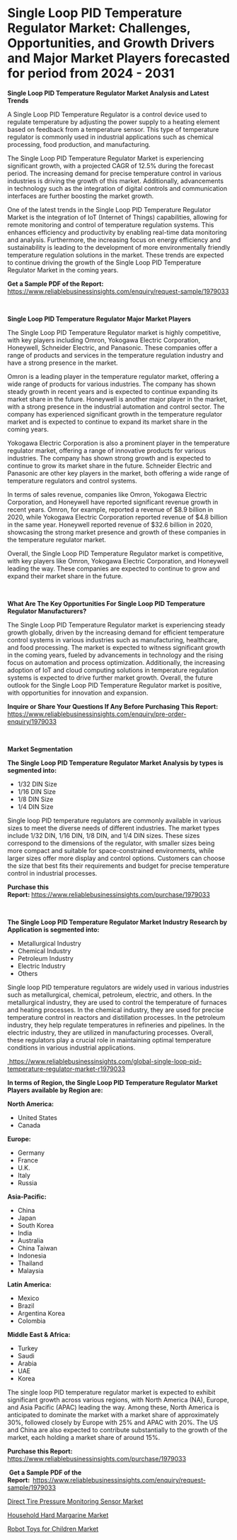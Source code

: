 <p><h1>Single Loop PID Temperature Regulator Market: Challenges, Opportunities, and Growth Drivers and Major Market Players forecasted for period from 2024 - 2031</h1></p><p><strong>Single Loop PID Temperature Regulator Market Analysis and Latest Trends</strong></p>
<p><p>A Single Loop PID Temperature Regulator is a control device used to regulate temperature by adjusting the power supply to a heating element based on feedback from a temperature sensor. This type of temperature regulator is commonly used in industrial applications such as chemical processing, food production, and manufacturing.</p><p>The Single Loop PID Temperature Regulator Market is experiencing significant growth, with a projected CAGR of 12.5% during the forecast period. The increasing demand for precise temperature control in various industries is driving the growth of this market. Additionally, advancements in technology such as the integration of digital controls and communication interfaces are further boosting the market growth.</p><p>One of the latest trends in the Single Loop PID Temperature Regulator Market is the integration of IoT (Internet of Things) capabilities, allowing for remote monitoring and control of temperature regulation systems. This enhances efficiency and productivity by enabling real-time data monitoring and analysis. Furthermore, the increasing focus on energy efficiency and sustainability is leading to the development of more environmentally friendly temperature regulation solutions in the market. These trends are expected to continue driving the growth of the Single Loop PID Temperature Regulator Market in the coming years.</p></p>
<p><strong>Get a Sample PDF of the Report:&nbsp;</strong> <a href="https://www.reliablebusinessinsights.com/enquiry/request-sample/1979033">https://www.reliablebusinessinsights.com/enquiry/request-sample/1979033</a></p>
<p>&nbsp;</p>
<p><strong>Single Loop PID Temperature Regulator Major Market Players</strong></p>
<p><p>The Single Loop PID Temperature Regulator market is highly competitive, with key players including Omron, Yokogawa Electric Corporation, Honeywell, Schneider Electric, and Panasonic. These companies offer a range of products and services in the temperature regulation industry and have a strong presence in the market.</p><p>Omron is a leading player in the temperature regulator market, offering a wide range of products for various industries. The company has shown steady growth in recent years and is expected to continue expanding its market share in the future. Honeywell is another major player in the market, with a strong presence in the industrial automation and control sector. The company has experienced significant growth in the temperature regulator market and is expected to continue to expand its market share in the coming years.</p><p>Yokogawa Electric Corporation is also a prominent player in the temperature regulator market, offering a range of innovative products for various industries. The company has shown strong growth and is expected to continue to grow its market share in the future. Schneider Electric and Panasonic are other key players in the market, both offering a wide range of temperature regulators and control systems.</p><p>In terms of sales revenue, companies like Omron, Yokogawa Electric Corporation, and Honeywell have reported significant revenue growth in recent years. Omron, for example, reported a revenue of $8.9 billion in 2020, while Yokogawa Electric Corporation reported revenue of $4.8 billion in the same year. Honeywell reported revenue of $32.6 billion in 2020, showcasing the strong market presence and growth of these companies in the temperature regulator market.</p><p>Overall, the Single Loop PID Temperature Regulator market is competitive, with key players like Omron, Yokogawa Electric Corporation, and Honeywell leading the way. These companies are expected to continue to grow and expand their market share in the future.</p></p>
<p>&nbsp;</p>
<p><strong>What Are The Key Opportunities For Single Loop PID Temperature Regulator Manufacturers?</strong></p>
<p><p>The Single Loop PID Temperature Regulator market is experiencing steady growth globally, driven by the increasing demand for efficient temperature control systems in various industries such as manufacturing, healthcare, and food processing. The market is expected to witness significant growth in the coming years, fueled by advancements in technology and the rising focus on automation and process optimization. Additionally, the increasing adoption of IoT and cloud computing solutions in temperature regulation systems is expected to drive further market growth. Overall, the future outlook for the Single Loop PID Temperature Regulator market is positive, with opportunities for innovation and expansion.</p></p>
<p><strong>Inquire or Share Your Questions If Any Before Purchasing This Report:</strong> <a href="https://www.reliablebusinessinsights.com/enquiry/pre-order-enquiry/1979033">https://www.reliablebusinessinsights.com/enquiry/pre-order-enquiry/1979033</a></p>
<p>&nbsp;</p>
<p><strong>Market Segmentation</strong></p>
<p><strong>The Single Loop PID Temperature Regulator Market Analysis by types is segmented into:</strong></p>
<p><ul><li>1/32 DIN Size</li><li>1/16 DIN Size</li><li>1/8 DIN Size</li><li>1/4 DIN Size</li></ul></p>
<p><p>Single loop PID temperature regulators are commonly available in various sizes to meet the diverse needs of different industries. The market types include 1/32 DIN, 1/16 DIN, 1/8 DIN, and 1/4 DIN sizes. These sizes correspond to the dimensions of the regulator, with smaller sizes being more compact and suitable for space-constrained environments, while larger sizes offer more display and control options. Customers can choose the size that best fits their requirements and budget for precise temperature control in industrial processes.</p></p>
<p><strong>Purchase this Report:&nbsp;</strong><a href="https://www.reliablebusinessinsights.com/purchase/1979033">https://www.reliablebusinessinsights.com/purchase/1979033</a></p>
<p>&nbsp;</p>
<p><strong>The Single Loop PID Temperature Regulator Market Industry Research by Application is segmented into:</strong></p>
<p><ul><li>Metallurgical Industry</li><li>Chemical Industry</li><li>Petroleum Industry</li><li>Electric Industry</li><li>Others</li></ul></p>
<p><p>Single loop PID temperature regulators are widely used in various industries such as metallurgical, chemical, petroleum, electric, and others. In the metallurgical industry, they are used to control the temperature of furnaces and heating processes. In the chemical industry, they are used for precise temperature control in reactors and distillation processes. In the petroleum industry, they help regulate temperatures in refineries and pipelines. In the electric industry, they are utilized in manufacturing processes. Overall, these regulators play a crucial role in maintaining optimal temperature conditions in various industrial applications.</p></p>
<p><a href="https://www.reliablebusinessinsights.com/global-single-loop-pid-temperature-regulator-market-r1979033">&nbsp;https://www.reliablebusinessinsights.com/global-single-loop-pid-temperature-regulator-market-r1979033</a></p>
<p><strong>In terms of Region, the Single Loop PID Temperature Regulator Market Players available by Region are:</strong></p>
<p>
    <p> <strong> North America: </strong>
        <ul>
            <li>United States</li>
            <li>Canada</li>
        </ul>
        </p> 
    <p> <strong> Europe: </strong>
        <ul>
            <li>Germany</li>
            <li>France</li>
            <li>U.K.</li>
            <li>Italy</li>
            <li>Russia</li>
        </ul>
        </p> 
    <p> <strong> Asia-Pacific: </strong>
        <ul>
            <li>China</li>
            <li>Japan</li>
            <li>South Korea</li>
            <li>India</li>
            <li>Australia</li>
            <li>China Taiwan</li>
            <li>Indonesia</li>
            <li>Thailand</li>
            <li>Malaysia</li>
        </ul>
        </p> 
    <p> <strong> Latin America: </strong>
        <ul>
            <li>Mexico</li>
            <li>Brazil</li>
            <li>Argentina Korea</li>
            <li>Colombia</li>
        </ul>
        </p> 
    <p> <strong> Middle East & Africa: </strong>
        <ul>
            <li>Turkey</li>
            <li>Saudi</li>
            <li>Arabia</li>
            <li>UAE</li>
            <li>Korea</li>
        </ul>
    </p>
    </p>
<p><p>The single loop PID temperature regulator market is expected to exhibit significant growth across various regions, with North America (NA), Europe, and Asia Pacific (APAC) leading the way. Among these, North America is anticipated to dominate the market with a market share of approximately 30%, followed closely by Europe with 25% and APAC with 20%. The US and China are also expected to contribute substantially to the growth of the market, each holding a market share of around 15%.</p></p>
<p><strong>Purchase this Report: </strong><a href="https://www.reliablebusinessinsights.com/purchase/1979033">https://www.reliablebusinessinsights.com/purchase/1979033</a></p>
<p>&nbsp;<strong>Get a Sample PDF of the Report:&nbsp;&nbsp;</strong><a href="https://www.reliablebusinessinsights.com/enquiry/request-sample/1979033">https://www.reliablebusinessinsights.com/enquiry/request-sample/1979033</a></p>
<p><strong></strong></p>
<p><p><a href="https://github.com/LouieAltenwert/Market-Research-Report-List-1/blob/main/direct-tire-pressure-monitoring-sensor-market.md">Direct Tire Pressure Monitoring Sensor Market</a></p><p><a href="https://github.com/thomasBaker655/Market-Research-Report-List-1/blob/main/household-hard-margarine-market.md">Household Hard Margarine Market</a></p><p><a href="https://github.com/Leeanford76845djf/Market-Research-Report-List-1/blob/main/robot-toys-for-children-market.md">Robot Toys for Children Market</a></p></p>